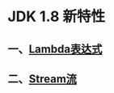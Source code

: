# JDK 1.8 新特性
## 一、[Lambda表达式](https://github.com/SelfImprove/java8-demo/wiki/Lambda%E8%A1%A8%E8%BE%BE%E5%BC%8F)
## 二、[Stream流](https://github.com/SelfImprove/java8-demo/wiki/Stream%E6%B5%81)
